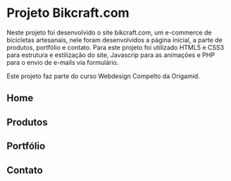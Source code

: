 # Projeto Bikcraft.com

Neste projeto foi desenvolvido o site bikcraft.com, um e-commerce de bicicletas artesanais, nele foram desenvolvidos a página inicial, a parte de produtos, portfólio e contato. Para este projeto foi utilizado HTML5 e CSS3 para estrutura e estilização do site, Javascrip para as animações e PHP para o envio de e-mails via formulário.

Este projeto faz parte do curso Webdesign Compelto da Origamid.

## Home

## Produtos

## Portfólio

## Contato

